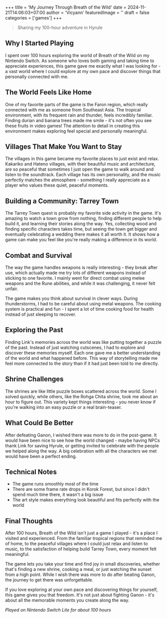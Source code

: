 +++
title = 'My Journey Through Breath of the Wild'
date = 2024-11-21T14:06:03+07:00
author = 'Vicyann'
featuredImage = ''
draft = false
categories = ['games']
+++

> Sharing my 100-hour adventure in Hyrule

## Why I Started Playing

I spent over 100 hours exploring the world of Breath of the Wild on my Nintendo Switch. As someone who loves both gaming and taking time to appreciate experiences, this game gave me exactly what I was looking for - a vast world where I could explore at my own pace and discover things that personally connected with me.

## The World Feels Like Home

One of my favorite parts of the game is the Faron region, which really connected with me as someone from Southeast Asia. The tropical environment, with its frequent rain and thunder, feels incredibly familiar. Finding durian and banana trees made me smile - it's not often you see these fruits in video games! The attention to detail in creating this environment makes exploring feel special and personally meaningful.

## Villages That Make You Want to Stay

The villages in this game became my favorite places to just exist and relax. Kakariko and Hateno villages, with their beautiful music and architecture, are so peaceful that sometimes I just open the game to walk around and listen to the soundtrack. Each village has its own personality, and the music perfectly matches the atmosphere - something I really appreciate as a player who values these quiet, peaceful moments.

## Building a Community: Tarrey Town

The Tarrey Town quest is probably my favorite side activity in the game. It's amazing to watch a town grow from nothing, finding different people to help build it, and learning their stories along the way. Yes, collecting wood and finding specific characters takes time, but seeing the town get bigger and eventually celebrating a wedding there makes it all worth it. It shows how a game can make you feel like you're really making a difference in its world.

## Combat and Survival

The way the game handles weapons is really interesting - they break after use, which actually made me try lots of different weapons instead of sticking to one favorite. I mainly went for direct combat using melee weapons and the Rune abilities, and while it was challenging, it never felt unfair.

The game makes you think about survival in clever ways. During thunderstorms, I had to be careful about using metal weapons. The cooking system is practical and fun - I spent a lot of time cooking food for health instead of just sleeping to recover.

## Exploring the Past

Finding Link's memories across the world was like putting together a puzzle of the past. Instead of just watching cutscenes, I had to explore and discover these memories myself. Each one gave me a better understanding of the world and what happened before. This way of storytelling made me feel more connected to the story than if it had just been told to me directly.

## Shrine Challenges

The shrines are like little puzzle boxes scattered across the world. Some I solved quickly, while others, like the Rohga Chita shrine, took me about an hour to figure out. This variety kept things interesting - you never know if you're walking into an easy puzzle or a real brain-teaser.

## What Could Be Better

After defeating Ganon, I wished there was more to do in the post-game. It would have been nice to see how the world changed - maybe having NPCs thank Link for saving Hyrule, or getting invited to celebrate with the people we helped along the way. A big celebration with all the characters we met would have been a perfect ending.

## Technical Notes

- The game runs smoothly most of the time
- There are some frame rate drops in Korok Forest, but since I didn't spend much time there, it wasn't a big issue
- The art style makes everything look beautiful and fits perfectly with the world

## Final Thoughts

After 100 hours, Breath of the Wild isn't just a game I played - it's a place I visited and experienced. From the familiar tropical regions that reminded me of home, to the peaceful villages where I could just relax and listen to music, to the satisfaction of helping build Tarrey Town, every moment felt meaningful.

The game lets you take your time and find joy in small discoveries, whether that's finding a new shrine, cooking a meal, or just watching the sunset from a high point. While I wish there was more to do after beating Ganon, the journey to get there was unforgettable.

If you love exploring at your own pace and discovering things for yourself, this game gives you that freedom. It's not just about fighting Ganon - it's about all the memorable moments you create along the way.

_Played on Nintendo Switch Lite for about 100 hours_
